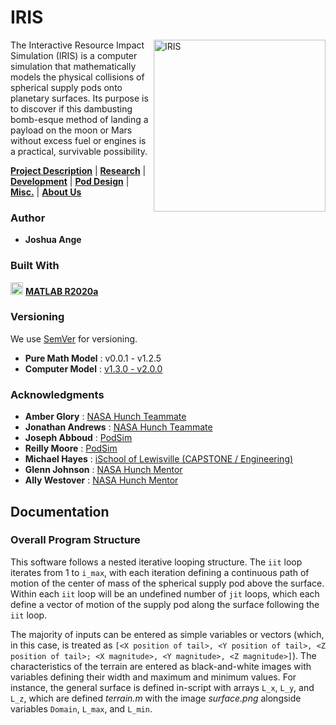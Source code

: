 # IRIS
<img src="https://i.imgur.com/b68WLn6.png" alt="IRIS" img align="right" width="275"> The Interactive Resource Impact Simulation (IRIS) is a computer simulation that mathematically models the physical collisions of spherical supply pods onto planetary surfaces. Its purpose is to discover if this dambusting bomb-esque method of landing a payload on the moon or Mars without excess fuel or engines is a practical, survivable possibility. 

 **[Project Description](https://sites.google.com/view/lunariris/home)** |
 **[Research](https://sites.google.com/view/lunariris/research)** |
 **[Development](https://sites.google.com/view/lunariris/development)** |
 **[Pod Design](https://sites.google.com/view/lunariris/pod-design)** |
 **[Misc.](https://sites.google.com/view/lunariris/misc)** |
 **[About Us](https://sites.google.com/view/lunariris/about-us)**

### Author

 - **Joshua Ange** 

### Built With

<img src="https://www.mathworks.com/company/newsletters/articles/the-mathworks-logo-is-an-eigenfunction-of-the-wave-equation/_jcr_content/mainParsys/image_2.adapt.480.high.gif/1469941373397.gif" alt="IRIS" width="20"> **[MATLAB R2020a](https://www.mathworks.com/products/matlab.html)**
 
### Versioning

We use [SemVer](http://semver.org/) for versioning. 
 - **Pure Math Model** : v0.0.1 - v1.2.5
 - **Computer Model** : [v1.3.0 - v2.0.0](https://github.com/joshuaange/IRIS/tags)

### Acknowledgments

- **Amber Glory** : [NASA Hunch Teammate](https://sites.google.com/view/lunariris/)
- **Jonathan Andrews** : [NASA Hunch Teammate](https://sites.google.com/view/lunariris/)
- **Joseph Abboud** : [PodSim](https://github.com/SpamSPez/PodSim)
- **Reilly Moore** : [PodSim](https://github.com/SpamSPez/PodSim)
- **Michael Hayes** : [iSchool of Lewisville (CAPSTONE / Engineering)](https://sites.google.com/responsiveed.com/capstoneengineering)
- **Glenn Johnson** : [NASA Hunch Mentor](glenn.f.johnson@nasa.gov)
- **Ally Westover** : [NASA Hunch Mentor](allison.r.westover@nasa.gov)

## Documentation

### Overall Program Structure

This software follows a nested iterative looping structure.  The `iit` loop iterates from 1 to `i_max`, with each iteration defining a continuous path of motion of the center of mass of the spherical supply pod above the surface. Within each `iit` loop will be an undefined number of `jit` loops, which each define a vector of motion of the supply pod along the surface following the `iit` loop.

The majority of inputs can be entered as simple variables or vectors (which, in this case, is treated as `[<X position of tail>, <Y position of tail>, <Z position of tail>; <X magnitude>, <Y magnitude>, <Z magnitude>]`). The characteristics of the terrain are entered as black-and-white images with variables defining their width and maximum and minimum values. For instance, the general surface is defined in-script with arrays `L_x`, `L_y`, and `L_z`, which are defined _terrain.m_ with the image _surface.png_ alongside variables `Domain`, `L_max`, and `L_min`.